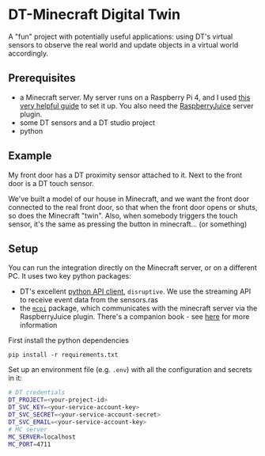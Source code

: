 # DT-Minecraft Digital Twin

A "fun" project with potentially useful applications: using DT's virtual sensors to observe the real world and update objects in a virtual world accordingly.

## Prerequisites

- a Minecraft server. My server runs on a Raspberry Pi 4, and I used [this very helpful guide](https://lemire.me/blog/2016/04/02/setting-up-a-robust-minecraft-server-on-a-raspberry-pi/) to set it up. You also need the [RaspberryJuice](https://github.com/zhuowei/RaspberryJuice) server plugin.
- some DT sensors and a DT studio project
- python

## Example

My front door has a DT proximity sensor attached to it. Next to the front door is a DT touch sensor.

We've built a model of our house in Minecraft, and we want the front door connected to the real front door, so that when the front door opens or shuts, so does the Minecraft "twin". Also, when somebody triggers the touch sensor, it's the same as pressing the button in minecraft... (or something)

## Setup

You can run the integration directly on the Minecraft server, or on a different PC. It uses two key python packages:

- DT's excellent [python API client](https://developer.disruptive-technologies.com/api/libraries/python/index.html), `disruptive`. We use the streaming API to receive event data from the sensors.ras
- the [`mcpi`](https://github.com/martinohanlon/mcpi) package, which communicates with the minecraft server via the RaspberryJuice plugin. There's a companion book - see [here](https://www.stuffaboutcode.com/p/adventures-in-minecraft.html) for more information

First install the python dependencies
```
pip install -r requirements.txt
```

Set up an environment file (e.g. `.env`) with all the configuration and secrets in it:

```sh
# DT credentials
DT_PROJECT=<your-project-id>
DT_SVC_KEY=<your-service-account-key>
DT_SVC_SECRET=<your-service-account-secret>
DT_SVC_EMAIL=<your-service-account-key>
# MC server
MC_SERVER=localhost
MC_PORT=4711
```



